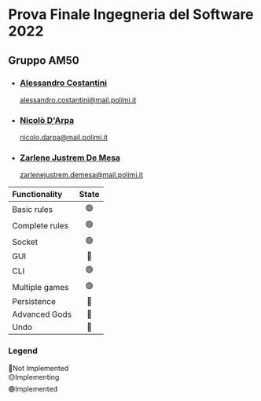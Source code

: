 # Prova Finale Ingegneria del Software 2022
## Gruppo AM50


- ### [Alessandro Costantini](https://github.com/alessandro-costantini)
  alessandro.costantini@mail.polimi.it
- ### [Nicolò D'Arpa](https://github.com/nicolodarpa)
  nicolo.darpa@mail.polimi.it
- ### [Zarlene Justrem De Mesa](https://github.com/ZarleneDeMesa)
  zarlenejustrem.demesa@mail.polimi.it



| Functionality    |                       State                        |
|:-----------------|:--------------------------------------------------:|
| Basic rules      | 🟢 |
| Complete rules   | 🟢 |
| Socket           | 🟢 |
| GUI              | 🔴 |
| CLI              | 🟢 |
| Multiple games   | 🟢 |
| Persistence      | 🔴 |
| Advanced Gods    | 🔴 |
| Undo             | 🔴 |

### Legend <br>
🔴Not Implemented  
🟡Implementing  
🟢Implemented 

